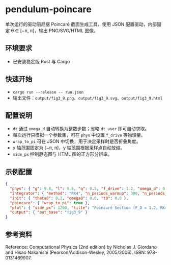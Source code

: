 # pendulum-poincare

单次运行的驱动阻尼摆 Poincaré 截面生成工具，使用 JSON 配置驱动，内部固定 θ ∈ [−π, π]，输出 PNG/SVG/HTML 图像。

## 环境要求

- 已安装稳定版 Rust 与 Cargo

## 快速开始

- `cargo run --release -- run.json`
- 输出文件：`output/fig3_9.png`、`output/fig3_9.svg`、`output/fig3_9.html`

## 配置说明

- `dt` 通过 `omega_d` 自动转换为整数步数；省略 `dt_user` 即可自动求取。
- 每次运行只模拟一个参数集，可在 `phys` 中设置 `f_drive` 等物理量。
- `wrap_to_pi` 可在 JSON 中切换，用于决定采样时是否折叠角度。
- x 轴范围固定为 [−π, π]，y 轴范围根据采样点自动放缩。
- `side_px` 控制静态图与 HTML 图的正方形分辨率。

## 示例配置

```json
{
  "phys": { "g": 9.8, "l": 9.8, "q": 0.5, "f_drive": 1.2, "omega_d": 0.6666666666666666 },
  "integrator": { "method": "RK4", "n_periods_warmup": 300, "n_periods_samples": 2500 },
  "init": { "theta0": 0.2, "omega0": 0.0, "t0": 0.0 },
  "poincare": { "wrap_to_pi": true },
  "plot": { "side_px": 1200, "title": "Poincaré Section (F_D = 1.2, RK4)" },
  "output": { "out_base": "fig3_9" }
}
```

## 参考资料

Reference: Computational Physics (2nd edition) by Nicholas J. Giordano and Hisao Nakanishi (Pearson/Addison-Wesley, 2005/2006). ISBN: 978-0131469907.

